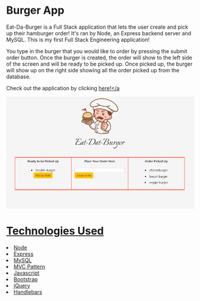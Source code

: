 # Burger App

Eat-Da-Burger is a Full Stack application that lets the user create and pick up their hamburger order! It's ran by Node, an Express backend server and MySQL. This is my first Full Stack Engineering application! <br>

You type in the burger that you would like to order by pressing the submit order button. Once the burger is created, the order will show to the left side of the screen and will be ready to be picked up. Once picked up, the burger will show up on the right side showing all the order picked up from the database. 

Check out the application by clicking <a href="#">here!</a


<img src="./public/assets/img/screenshot.PNG">


# Technologies Used

<li>Node</li>
<li>Express</li>
<li>MySQL</li>
<li>MVC Pattern</li>
<li>Javascript</li>
<li>Bootstrap</li>
<li>jQuery</li>
<li>Handlebars</li>




